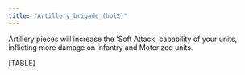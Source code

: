 ```yaml
---
title: "Artillery_brigade_(hoi2)"
---
```


Artillery pieces will increase the 'Soft Attack' capability of your
units, inflicting more damage on Infantry and Motorized units.

[TABLE]
